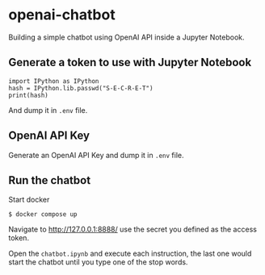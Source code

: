 # openai-chatbot

Building a simple chatbot using OpenAI API
inside a Jupyter Notebook.

## Generate a token to use with Jupyter Notebook

```
import IPython as IPython
hash = IPython.lib.passwd("S-E-C-R-E-T")
print(hash)
```

And dump it in `.env` file.

## OpenAI API Key

Generate an OpenAI API Key
and dump it in `.env` file.

## Run the chatbot

Start docker

```
$ docker compose up
```

Navigate to http://127.0.0.1:8888/
use the secret you defined as the access token.

Open the `chatbot.ipynb`
and execute each instruction,
the last one would start the chatbot
until you type one of the stop words.
